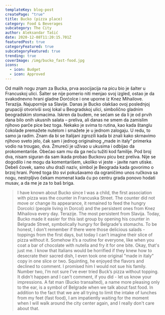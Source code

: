 ```yaml
---
templateKey: blog-post
createPage: "true"
title: Bucko (pizza place)
category: Food & Beverages
subcategory: The City
author: Aleksandar Tašić
date: 2020-12-08T11:20:15.701Z
featuredPost: true
categoryFeatured: true
subcategoryFeatured: true
trending: true
coverImage: /img/bucko_fast-food.jpg
icons:
  - icon: Budget
  - icon: Approved
---
```

Od malih nogu znam za Bucka, prva asocijacija na picu bio je šalter u Francuskoj ulici. Šalter se nije pomerio niti menjao svoj izgled, ostao je da svakodnevno hrani gladne Dorćolce i one uporne iz Knez Mihailove. Terazija. Najupornije sa Slavije. Danas je Bucko olakšao ovoj poslednjoj grupaciji otvorivši svoj lokal u Beogradskoj ulici, simbolično gladnim beogradskim stomacima. Iskren da budem, ne sećam se da li je od prvih dana bilo onih ukusnih salata – preliva, ali danas ne smem da zamislim njihovo parče pice bez toga. Nekako je svima to rutina, kao kada štanglu čokolade premažete nutelom i smažete je u jednom zalogaju. U redu, to samo ja radim. Znam da bi se Italijani zgrozili kada bi znali kako skrnavimo njihovo sveto jelo, čak sam i jednog originalnog „made in italy“ primerka vodio na trougao, dva. Žmureći je uživao u ukusima i odbijao da prokomentariše. Obećao sam mu da ga neću tužiti kod familije. Pod broj dva, nisam siguran da sam ikada probao Buckovu picu bez preliva. Nije se dogodilo i ne mogu da komentarišem, ukoliko vi jeste - javite nam utiske. Debeli čovek, samo uhu draži naziv, simbol je Beograda kada govorimo o brzoj hrani. Pored toga što svi pokušavamo da ograničimo unos ručkova sa nogu, nestrpljivo čekam momenat kada ću po centru grada ponovo hodati musav, a da me je za to baš briga.

> I have known about Bucko since I was a child, the first association with pizza was the counter in Francuska Street. The counter did not move or change its appearance, it remained to feed the hungry Dorcolci (people living in Dorcol) and the persistent ones from Knez Mihailova every day. Terazije. The most persistent from Slavija. Today, Bucko made it easier for this last group by opening his counter in Belgrade Street, symbolically hungry for Belgrade's stomachs. To be honest, I don't remember if there were those delicious salads - toppings from the first days, but today I can't imagine their slice of pizza without it. Somehow it’s a routine for everyone, like when you coat a bar of chocolate with nutella and fry it for one bite. Okay, that's just me. I know that Italians would be horrified if they knew how to desecrate their sacred dish, I even took one original "made in italy" copy in one slice or two. Squinting, he enjoyed the flavors and declined to comment. I promised him I would not sue his family. Number two, I’m not sure I’ve ever tried Buck’s pizza without topping. It didn't happen and I can't comment, if you did - let us know your impressions. A fat man (Bucko transalted), a name more pleasing only to the ear, is a symbol of Belgrade when we talk about fast food. In addition to the fact that we are all trying to limit the intake of lunches from my feet (fast food), I am impatiently waiting for the moment when I will walk around the city center again, and I really don't care about that.
